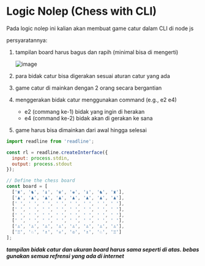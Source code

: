# Logic Nolep (Chess with CLI)

Pada logic nolep ini kalian akan membuat game catur dalam CLI di node js

persyaratannya:

1. tampilan board harus bagus dan rapih (minimal bisa di mengerti)
   
   ![image](https://github.com/user-attachments/assets/2c9a37b6-5fda-452c-92cd-a9bbb29016e9)

2. para bidak catur bisa digerakan sesuai aturan catur yang ada
3. game catur di mainkan dengan 2 orang secara bergantian
4. menggerakan bidak catur menggunakan command (e.g., e2 e4)
   - e2 (commang ke-1) bidak yang ingin di herakan
   - e4 (command ke-2) bidak akan di gerakan ke sana
5. game harus bisa dimainkan dari awal hingga selesai 

```js
import readline from 'readline';

const rl = readline.createInterface({
  input: process.stdin,
  output: process.stdout
});

// Define the chess board
const board = [
  ['♜', '♞', '♝', '♛', '♚', '♝', '♞', '♜'],
  ['♟', '♟', '♟', '♟', '♟', '♟', '♟', '♟'],
  [' ', ' ', ' ', ' ', ' ', ' ', ' ', ' '],
  [' ', ' ', ' ', ' ', ' ', ' ', ' ', ' '],
  [' ', ' ', ' ', ' ', ' ', ' ', ' ', ' '],
  [' ', ' ', ' ', ' ', ' ', ' ', ' ', ' '],
  ['♙', '♙', '♙', '♙', '♙', '♙', '♙', '♙'],
  ['♖', '♘', '♗', '♕', '♔', '♗', '♘', '♖']
];
```

***tampilan bidak catur dan ukuran board harus sama seperti di atas. bebas gunakan semua refrensi yang ada di internet***
